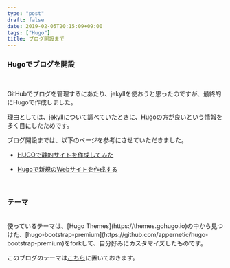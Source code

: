 ```yaml
---
type: "post"
draft: false
date: 2019-02-05T20:15:09+09:00
tags: ["Hugo"]
title: ブログ開設まで
---
```


### Hugoでブログを開設

</br>

GitHubでブログを管理するにあたり、jekyllを使おうと思ったのですが、最終的にHugoで作成しました。

理由としては、jekyllについて調べていたときに、Hugoの方が良いという情報を多く目にしたためです。

ブログ開設までは、以下のページを参考にさせていただきました。

* [HUGOで静的サイトを作成してみた](https://qiita.com/zak74702675/items/b84cd883c01d72720c35)

* [Hugoで新規のWebサイトを作成する](https://maku77.github.io/hugo/create-site.html)

</br>

### テーマ  
<br>
使っているテーマは、[Hugo Themes](https://themes.gohugo.io)の中から見つけた、[hugo-bootstrap-premium](https://github.com/appernetic/hugo-bootstrap-premium)をforkして、自分好みにカスタマイズしたものです。

このブログのテーマは[こちら](https://github.com/knakajima3027/hugo-bootstrap-premium)に置いておきます。
